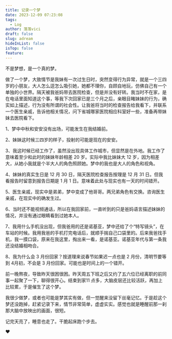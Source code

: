 ```yaml
---
title: 记录一个梦
date: 2023-12-09 07:23:08
tags:
  - Log
author: 落落vici
draft: false
slug: adream
hideInList: false
isTop: false
feature:
---
```

不是梦想，是一个真的梦。

做了一个梦，大致情节是我妹有一次过生日时，突然变得行为异常，就是一个三四岁的小朋友，大人怎么逗怎么吸引她，她都不理你，自顾自地玩，仿佛自己有一个单独的小世界。隔天被我爸妈带去医院检查，但是并没有好转。我当时不在家，是在电话里面知道这个事，等我下次回家已是三个月之后，亲眼目睹妹妹的行为，确实如上描述，行为没有所谓的社会性。让我爸将当时的检查报告给我看下，并联系一个医生亲戚，告诉他相关情况，问下省城哪家医院相应科室好一些，准备再带妹妹去医院看下。

1、梦中中秋和安安没有出场，可能发生在我结婚前。 

2、妹妹这时候三四岁的样子，投射的可能是现在的安安。 

3、我这时候已经工作了，虽然没出现具体工作城市，但显然是在外地。我工作了意味着至少和此时的妹妹年龄相差 20 岁。实际中我比妹妹大 12 岁，因为相差大，从她小我就是个半大人的角色照顾她。梦中的我也是大人的角色和视角。 

4、妹妹的真实生日是 12 月 30 日，隔天医院检查报告按理是 12 月 31 日。但我看报告时留意到报告日期是 1 月 1 日。意味着此处与现实也有一天的时间错开。 

5、医生亲戚，现实中是弟弟，梦中变成了他哥哥。两兄弟角色有交换。咨询医生亲戚，在现实中的确发生过。 

6、当时还不能视频通话，所以在我回家前，一直听到的只是爸妈语言描述妹妹的情况，并没有通过眼睛看到过她本人。 

7、我用什么手机没出现，但我爸用的还是诺基亚，梦中还给了个“特写镜头”，在车站的时候。我用我爸的手机打完电话后，就顺手揣自己口袋里的。后来我爸找手机，我一摸口袋，原来在我这里，掏出来一看，是诺基亚。诺基亚年代与第一条我还没结婚相吻合。 

8、我为什么会 3 月份回家？按道理来说春节如果迟一点也是 2 月份，清明节要等到 4月初，不会是 3 月份回家。可能也是时间上的一个错开。 

前一晚熬夜，导致昨天很困很困。昨天周五下班之后又约了五六位已经离职的前同事一起聚了一下，聊得很开心。结束到家11 点多，大脑皮层还比较活跃，再加上比较累，于是催生了这个梦。 

我很少做梦，或者也可能是梦其实有做，但一觉醒来没留下丝毫记忆。于是趁这个梦还没跑掉，赶紧记录下来，情节非常简单，虚虚实实。感觉也就是睡醒前那一刹那大脑中放映出的画面，很短。 

记完天亮了，睡意也走了。干脆起床跑个步去。

❤